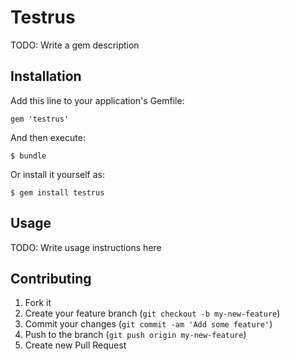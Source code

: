 # Testrus

TODO: Write a gem description

## Installation

Add this line to your application's Gemfile:

    gem 'testrus'

And then execute:

    $ bundle

Or install it yourself as:

    $ gem install testrus

## Usage

TODO: Write usage instructions here

## Contributing

1. Fork it
2. Create your feature branch (`git checkout -b my-new-feature`)
3. Commit your changes (`git commit -am 'Add some feature'`)
4. Push to the branch (`git push origin my-new-feature`)
5. Create new Pull Request
